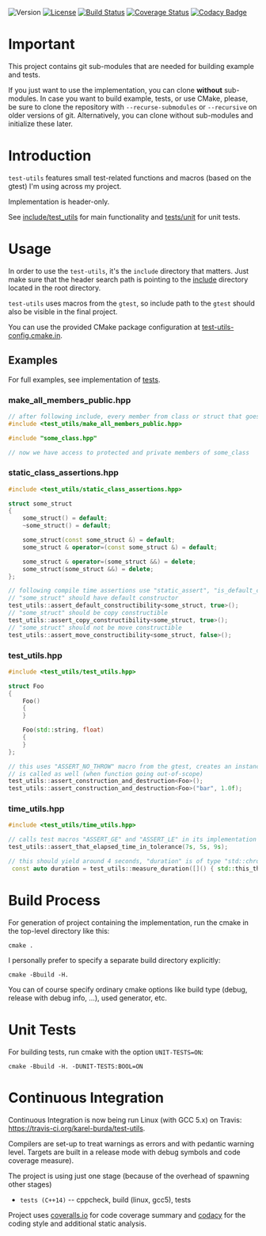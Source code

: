 ![Version](https://img.shields.io/badge/version-0.6.0-green.svg)
[![License](https://img.shields.io/badge/license-MIT_License-green.svg?style=flat)](LICENSE)
[![Build Status](https://travis-ci.org/karel-burda/test-utils.svg?branch=develop)](https://travis-ci.org/karel-burda/cmake-helpers)
[![Coverage Status](https://coveralls.io/repos/github/karel-burda/test-utils/badge.svg?branch=develop)](https://coveralls.io/github/karel-burda/test-utils?branch=develop)
[![Codacy Badge](https://api.codacy.com/project/badge/Grade/cca3592124294efa96b07fa9e32d973d)](https://www.codacy.com/app/karel-burda/test-utils?utm_source=github.com&amp;utm_medium=referral&amp;utm_content=karel-burda/test-utils&amp;utm_campaign=Badge_Grade)

# Important
This project contains git sub-modules that are needed for building example and tests.

If you just want to use the implementation, you can clone **without** sub-modules. In case you want to build example, tests, or use CMake, please, be sure to clone the repository
with `--recurse-submodules` or `--recursive` on older versions of git. Alternatively, you can clone without sub-modules and initialize these later.

# Introduction
`test-utils` features small test-related functions and macros (based on the gtest) I'm using across my project.

Implementation is header-only.

See [include/test_utils](include/test_utils) for main functionality and [tests/unit](tests/unit) for unit tests.

# Usage
In order to use the `test-utils`, it's the `include` directory that matters. Just make sure that the header search path is pointing to the [include](include) directory located in the root directory.

`test-utils` uses macros from the `gtest`, so include path to the `gtest` should also be visible in the final project.

You can use the provided CMake package configuration at [test-utils-config.cmake.in](test-utils-config.cmake.in).

## Examples
For full examples, see implementation of [tests](tests/unit).

### make_all_members_public.hpp
```cpp
// after following include, every member from class or struct that goes after this will have public visibility
#include <test_utils/make_all_members_public.hpp>

#include "some_class.hpp"

// now we have access to protected and private members of some_class
```

### static_class_assertions.hpp
```cpp
#include <test_utils/static_class_assertions.hpp>

struct some_struct
{
    some_struct() = default;
    ~some_struct() = default;

    some_struct(const some_struct &) = default;
    some_struct & operator=(const some_struct &) = default;

    some_struct & operator=(some_struct &&) = delete;
    some_struct(some_struct &&) = delete;
};

// following compile time assertions use "static_assert", "is_default_constructible<T>", etc.
// "some_struct" should have default constructor
test_utils::assert_default_constructibility<some_struct, true>();
// "some_struct" should be copy constructible
test_utils::assert_copy_constructibility<some_struct, true>();
// "some_struct" should not be move constructible
test_utils::assert_move_constructibility<some_struct, false>();
```

### test_utils.hpp
```cpp
#include <test_utils/test_utils.hpp>

struct Foo
{
    Foo()
    {
    }

    Foo(std::string, float)
    {
    }
};

// this uses "ASSERT_NO_THROW" macro from the gtest, creates an instance of the object and destructor
// is called as well (when function going out-of-scope)
test_utils::assert_construction_and_destruction<Foo>();
test_utils::assert_construction_and_destruction<Foo>("bar", 1.0f);
```

### time_utils.hpp
```cpp
#include <test_utils/time_utils.hpp>

// calls test macros "ASSERT_GE" and "ASSERT_LE" in its implementation
test_utils::assert_that_elapsed_time_in_tolerance(7s, 5s, 9s);

// this should yield around 4 seconds, "duration" is of type "std::chrono<double>"
 const auto duration = test_utils::measure_duration([]() { std::this_thread::sleep_for(4s); });
```

# Build Process
For generation of project containing the implementation, run the cmake in the top-level directory like this:

`cmake .`

I personally prefer to specify a separate build directory explicitly:

`cmake -Bbuild -H.`

You can of course specify ordinary cmake options like build type (debug, release with debug info, ...), used generator, etc.

# Unit Tests
For building tests, run cmake with the option `UNIT-TESTS=ON`:

`cmake -Bbuild -H. -DUNIT-TESTS:BOOL=ON`

# Continuous Integration
Continuous Integration is now being run Linux (with GCC 5.x) on Travis: https://travis-ci.org/karel-burda/test-utils.

Compilers are set-up to treat warnings as errors and with pedantic warning level. Targets are built in a release mode with debug symbols and code coverage measure).

The project is using just one stage (because of the overhead of spawning other stages)
* `tests (C++14)` -- cppcheck, build (linux, gcc5), tests

Project uses [coveralls.io](https://coveralls.io/github/karel-burda/test-utils) for code coverage summary and [codacy](https://app.codacy.com/app/karel-burda/test-utils/dashboard) for the coding style and additional static analysis.
